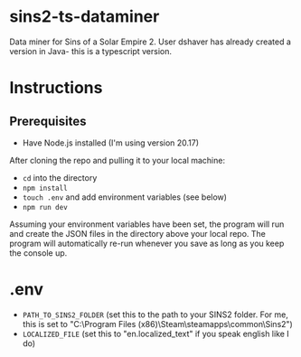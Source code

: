 # sins2-ts-dataminer

Data miner for Sins of a Solar Empire 2. User dshaver has already created a version in Java- this is a typescript version.

# Instructions

## Prerequisites

- Have Node.js installed (I'm using version 20.17)

After cloning the repo and pulling it to your local machine:

- `cd` into the directory
- `npm install`
- `touch .env` and add environment variables (see below)
- `npm run dev`

Assuming your environment variables have been set, the program will run and create the JSON files in the directory above your local repo.
The program will automatically re-run whenever you save as long as you keep the console up.

# .env

- `PATH_TO_SINS2_FOLDER` (set this to the path to your SINS2 folder. For me, this is set to "C:\Program Files (x86)\Steam\steamapps\common\Sins2")
- `LOCALIZED_FILE` (set this to "en.localized_text" if you speak english like I do)

